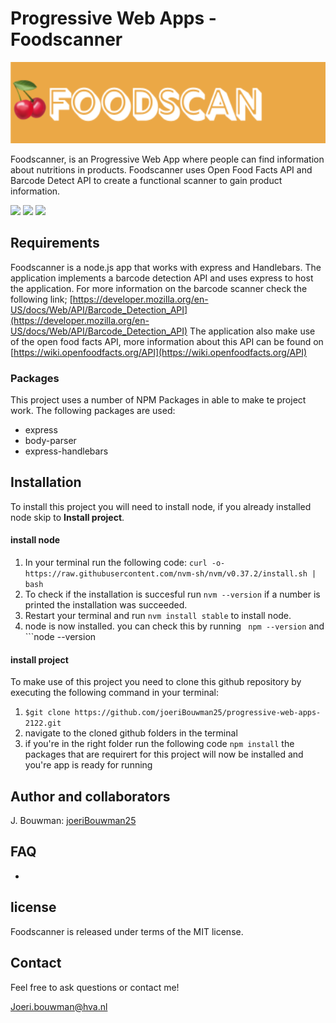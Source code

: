 # Progressive Web Apps - Foodscanner

<img src="https://github.com/joeriBouwman25/Foodscanner/blob/main/assets/banner.png" height=130>

Foodscanner, is an Progressive Web App where people can find information about nutritions in products. Foodscanner uses Open Food Facts API and Barcode Detect API to create a functional scanner to gain product information.

<img src="https://github.com/joeriBouwman25/progressive-web-apps-2122/blob/main/assets/images/homescreen.png" height=500>
<img src="https://github.com/joeriBouwman25/progressive-web-apps-2122/blob/main/assets/images/camscreen.png" height=500>
<img src="https://github.com/joeriBouwman25/progressive-web-apps-2122/blob/main/assets/images/detailscreen.png" height=500>

## Requirements

Foodscanner is a node.js app that works with express and Handlebars. The application implements a barcode detection API and uses express to host the application. For more information on the barcode scanner check the following link;
[https://developer.mozilla.org/en-US/docs/Web/API/Barcode_Detection_API](https://developer.mozilla.org/en-US/docs/Web/API/Barcode_Detection_API)
The application also make use of the open food facts API, more information about this API can be found on [https://wiki.openfoodfacts.org/API](https://wiki.openfoodfacts.org/API)

### Packages

This project uses a number of NPM Packages in able to make te project work. The following packages are used:

- express
- body-parser
- express-handlebars

## Installation

To install this project you will need to install node, if you already installed node skip to **Install project**.

#### install node

1. In your terminal run the following code:
   `curl -o- https://raw.githubusercontent.com/nvm-sh/nvm/v0.37.2/install.sh | bash`
2. To check if the installation is succesful run `nvm --version` if a number is printed the installation was succeeded.
3. Restart your terminal and run `nvm install stable` to install node.
4. node is now installed. you can check this by running ` npm --version` and ```node --version

#### install project

To make use of this project you need to clone this github repository by executing the following command in your terminal:

1.  `$git clone https://github.com/joeriBouwman25/progressive-web-apps-2122.git`
2.  navigate to the cloned github folders in the terminal
3.  if you're in the right folder run the following code `npm install` the packages that are requirert for this project will now be installed and you're app is ready for running

## Author and collaborators

J. Bouwman: [joeriBouwman25](https://github.com/joeriBouwman25)

## FAQ

-

## license

Foodscanner is released under terms of the MIT license.

## Contact

Feel free to ask questions or contact me!

Joeri.bouwman@hva.nl
